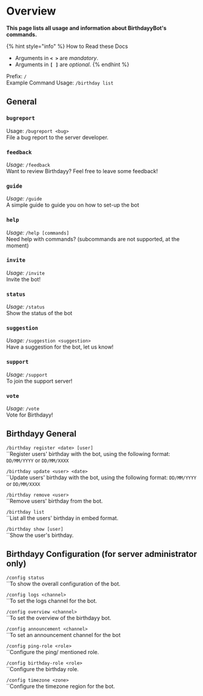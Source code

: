 # Overview

**This page lists all usage and information about BirthdayyBot's commands.**

{% hint style="info" %}
How to Read these Docs

* Arguments in **`< >`** are _mandatory_.
* Arguments in **`[ ]`** are _optional_.
{% endhint %}

Prefix: `/`\
Example Command Usage: `/birthday list`

## General

### `bugreport`
Usage: `/bugreport <bug>`\
File a bug report to the server developer.

### `feedback`
*Usage:* `/feedback`\
Want to review Birthdayy? Feel free to leave some feedback!

### `guide`
*Usage:* `/guide`\
A simple guide to guide you on how to set-up the bot

### `help`
*Usage:* `/help [commands]`\
Need help with commands? (subcommands are not supported, at the moment)

### `invite`
*Usage:* `/invite`\
Invite the bot!

### `status`
*Usage:* `/status`\
Show the status of the bot

### `suggestion`
*Usage:* `/suggestion <suggestion>`\
Have a suggestion for the bot, let us know!

### `support`
*Usage:* `/support`\
To join the support server!

### `vote`
*Usage:* `/vote`\
Vote for Birthdayy!

## Birthdayy General

`/birthday register <date> [user]`\
\`\`Register users' birthday with the bot, using the following format: `DD/MM/YYYY` or `DD/MM/XXXX`

`/birthday update <user> <date>`\
\`\`Update users' birthday with the bot, using the following format: `DD/MM/YYYY` or `DD/MM/XXXX`

`/birthday remove <user>`\
\`\`Remove users' birthday from the bot.

`/birthday list`\
\`\`List all the users' birthday in embed format.

`/birthday show [user]`\
\`\`Show the user's birthday.

## Birthdayy Configuration (**for server administrator only**)

`/config status`\
\`\`To show the overall configuration of the bot.

`/config logs <channel>`\
\`\`To set the logs channel for the bot.

`/config overview <channel>`\
\`\`To set the overview of the birthdayy bot.

`/config announcement <channel>`\
\`\`To set an announcement channel for the bot

`/config ping-role <role>`\
\`\`Configure the ping/ mentioned role.

`/config birthday-role <role>`\
\`\`Configure the birthday role.

`/config timezone <zone>`\
\`\`Configure the timezone region for the bot.
